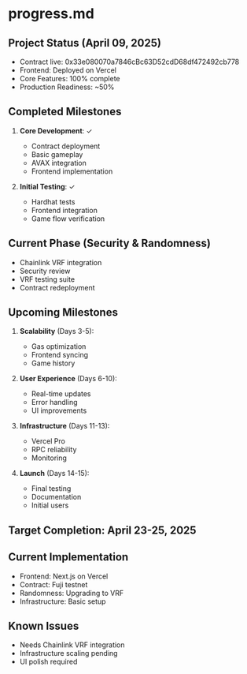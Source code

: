 # progress.md

## Project Status (April 09, 2025)
- Contract live: 0x33e080070a7846cBc63D52cdD68df472492cb778
- Frontend: Deployed on Vercel
- Core Features: 100% complete
- Production Readiness: ~50%

## Completed Milestones
1. **Core Development**: ✓
   - Contract deployment
   - Basic gameplay
   - AVAX integration
   - Frontend implementation

2. **Initial Testing**: ✓
   - Hardhat tests
   - Frontend integration
   - Game flow verification

## Current Phase (Security & Randomness)
- Chainlink VRF integration
- Security review
- VRF testing suite
- Contract redeployment

## Upcoming Milestones
1. **Scalability** (Days 3-5):
   - Gas optimization
   - Frontend syncing
   - Game history

2. **User Experience** (Days 6-10):
   - Real-time updates
   - Error handling
   - UI improvements

3. **Infrastructure** (Days 11-13):
   - Vercel Pro
   - RPC reliability
   - Monitoring

4. **Launch** (Days 14-15):
   - Final testing
   - Documentation
   - Initial users

## Target Completion: April 23-25, 2025

## Current Implementation
- Frontend: Next.js on Vercel
- Contract: Fuji testnet
- Randomness: Upgrading to VRF
- Infrastructure: Basic setup

## Known Issues
- Needs Chainlink VRF integration
- Infrastructure scaling pending
- UI polish required